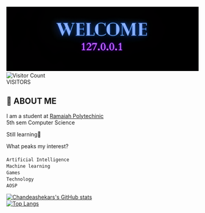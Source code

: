 
![](https://github.com/viking316/viking316/blob/main/welcum.png?raw=true)
![Visitor Count](https://profile-counter.glitch.me/viking316/count.svg)\
VISITORS
## 📜 ABOUT ME
I am a student at [Ramaiah Polytechinic](https://goo.gl/maps/5VS6xnrxvTohjBtr9) \
5th sem Computer Science

Still learning🔄

What peaks my interest? \
\
```Artificial Intelligence```\
```Machine learning``` \
```Games```\
```Technology```\
```AOSP```

[![Chandeashekars's GitHub stats](https://github-readme-stats.vercel.app/api?username=viking316&count_private=true&theme=tokyonight)](https://github.com/anuraghazra/github-readme-stats)\
[![Top Langs](https://github-readme-stats.vercel.app/api/top-langs/?username=viking316&theme=tokyonight)](https://github.com/anuraghazra/github-readme-stats)


